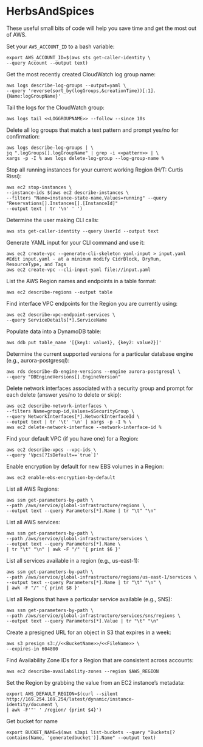 # HerbsAndSpices

These useful small bits of code will help you save time and get the most out of AWS.

Set your `AWS_ACCOUNT_ID` to a bash variable:

```
export AWS_ACCOUNT_ID=$(aws sts get-caller-identity \
--query Account --output text)
```

Get the most recently created CloudWatch log group name:
```
aws logs describe-log-groups --output=yaml \
--query 'reverse(sort_by(logGroups,&creationTime))[:1].{Name:logGroupName}'
```

Tail the logs for the CloudWatch group:
```
aws logs tail <<LOGGROUPNAME>> --follow --since 10s
```

Delete all log groups that match a text pattern and prompt yes/no for confirmation:
```
aws logs describe-log-groups | \
jq ".logGroups[].logGroupName" | grep -i <<pattern>> | \
xargs -p -I % aws logs delete-log-group --log-group-name %
```

Stop all running instances for your current working Region (H/T: Curtis Rissi):
```
aws ec2 stop-instances \
--instance-ids $(aws ec2 describe-instances \
--filters "Name=instance-state-name,Values=running" --query "Reservations[].Instances[].[InstanceId]"
--output text | tr '\n' ' ')
```

Determine the user making CLI calls:
```
aws sts get-caller-identity --query UserId --output text
```

Generate YAML input for your CLI command and use it:
```
aws ec2 create-vpc --generate-cli-skeleton yaml-input > input.yaml
#Edit input.yaml - at a minimum modify CidrBlock, DryRun, ResourceType, and Tags
aws ec2 create-vpc --cli-input-yaml file://input.yaml
```

List the AWS Region names and endpoints in a table format:
```
aws ec2 describe-regions --output table
```

Find interface VPC endpoints for the Region you are currently using:
```
aws ec2 describe-vpc-endpoint-services \
--query ServiceDetails[*].ServiceName
```

Populate data into a DynamoDB table:
```
aws ddb put table_name '[{key1: value1}, {key2: value2}]'
```

Determine the current supported versions for a particular database engine (e.g., aurora-postgresql):
```
aws rds describe-db-engine-versions --engine aurora-postgresql \
--query "DBEngineVersions[].EngineVersion"
```

Delete network interfaces associated with a security group and prompt for each delete (answer yes/no to delete or skip):
```
aws ec2 describe-network-interfaces \
--filters Name=group-id,Values=$SecurityGroup \
--query NetworkInterfaces[*].NetworkInterfaceId \
--output text | tr '\t' '\n' | xargs -p -I % \
aws ec2 delete-network-interface --network-interface-id %
```

Find your default VPC (if you have one) for a Region:
```
aws ec2 describe-vpcs --vpc-ids \
--query 'Vpcs[?IsDefault==`true`]'
```

Enable encryption by default for new EBS volumes in a Region:
```
aws ec2 enable-ebs-encryption-by-default
```

List all AWS Regions:
```
aws ssm get-parameters-by-path \
--path /aws/service/global-infrastructure/regions \
--output text --query Parameters[*].Name | tr "\t" "\n"
```

List all AWS services:
```
aws ssm get-parameters-by-path \
--path /aws/service/global-infrastructure/services \
--output text --query Parameters[*].Name \
| tr "\t" "\n" | awk -F "/" '{ print $6 }'
```

List all services available in a region (e.g., us-east-1):
```
aws ssm get-parameters-by-path \
--path /aws/service/global-infrastructure/regions/us-east-1/services \
--output text --query Parameters[*].Name | tr "\t" "\n" \
| awk -F "/" '{ print $8 }'
```

List all Regions that have a particular service available (e.g., SNS):
```
aws ssm get-parameters-by-path \
--path /aws/service/global-infrastructure/services/sns/regions \
--output text --query Parameters[*].Value | tr "\t" "\n"
```

Create a presigned URL for an object in S3 that expires in a week:
```
aws s3 presign s3://<<BucketName>>/<<FileName>> \
--expires-in 604800
```

Find Availability Zone IDs for a Region that are consistent across accounts:
```
aws ec2 describe-availability-zones --region $AWS_REGION
```

Set the Region by grabbing the value from an EC2 instance’s metadata:
```
export AWS_DEFAULT_REGION=$(curl --silent http://169.254.169.254/latest/dynamic/instance-
identity/document \
| awk -F'"' ' /region/ {print $4}')
```

Get bucket for name
```
export BUCKET_NAME=$(aws s3api list-buckets --query "Buckets[?contains(Name, 'generatedbucket')].Name" --output text)
```